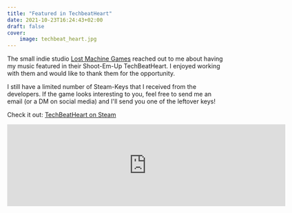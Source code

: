 ```yaml
---
title: "Featured in TechbeatHeart"
date: 2021-10-23T16:24:43+02:00
draft: false
cover:
    image: techbeat_heart.jpg
---
```


The small indie studio [Lost Machine Games](https://www.lostmachinegames.com/) reached out to me
about having my music featured in their Shoot-Em-Up TechBeatHeart.
I enjoyed working with them and would like to thank them for the opportunity.

I still have a limited number of Steam-Keys that I received from the developers.
If the game looks interesting to you, feel free to send me an email (or a DM on social media)
and I'll send you one of the leftover keys!

Check it out: [TechBeatHeart on Steam](https://store.steampowered.com/app/1520330/TechBeat_Heart/)

<iframe src="https://store.steampowered.com/widget/1520330/" frameborder="0" width="646" height="190"></iframe>